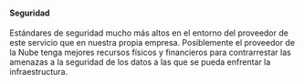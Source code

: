 <h1 class="title" style="display:none">Preguntas</h1>

<h4 style="text-transform: none;"> Seguridad</h4>

Estándares de seguridad mucho más altos en el entorno del proveedor de este servicio que en nuestra propia empresa.
Posiblemente el proveedor de la Nube tenga mejores recursos físicos y financieros para contrarrestar las amenazas a la seguridad de los datos a las que se pueda enfrentar la infraestructura.